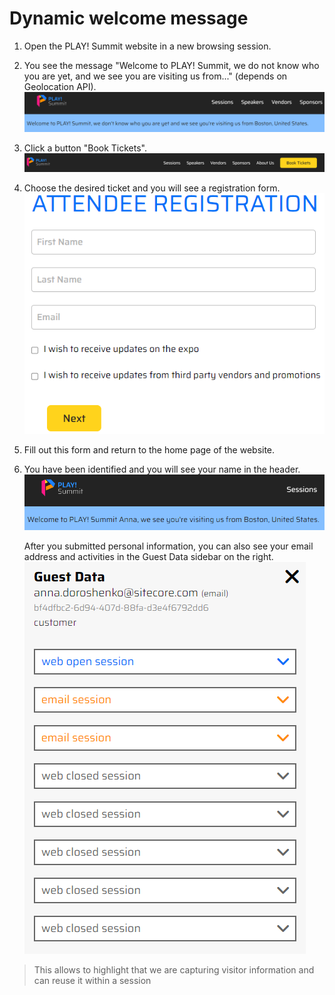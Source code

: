 # Dynamic welcome message

1. Open the PLAY! Summit website in a new browsing session.

1. You see the message "Welcome to PLAY! Summit, we do not know who you are yet, and we see you are visiting us from..." (depends on Geolocation API).
![Graphical user interface ](./media/image1.png)

1. Click a button "Book Tickets".
![Book tickets button](./media/image2.png)

1. Choose the desired ticket and you will see a registration form.
![Registration](./media/image3.png)

1. Fill out this form and return to the home page of the website.

1. You have been identified and you will see your name in the header.
    ![Welcome message](./media/image4.png)

    After you submitted personal information, you can also see your email address and activities in the Guest Data sidebar on the right.
    ![Graphical user interface, text](./media/image5.png)

> This allows to highlight that we are capturing visitor information and can reuse it within a session
